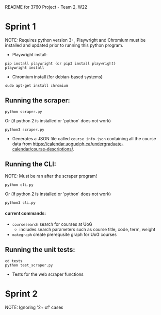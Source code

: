 README for 3760 Project - Team 2, W22

# Sprint 1

NOTE: Requires python version 3+, Playwright and Chromium must be installed and updated prior to running this python program.
- Playwright install: 
``` 
pip install playwright (or pip3 install playwright)
playwright install
```
- Chromium install (for debian-based systems)
``` 
sudo apt-get install chromium
```

## Running the scraper:
``` 
python scraper.py
```
Or (if python 2 is installed or 'python' does not work)
``` 
python3 scraper.py
```
- Generates a JSON file called ```course_info.json``` containing all the course data from https://calendar.uoguelph.ca/undergraduate-calendar/course-descriptions/.

## Running the CLI:

NOTE: Must be ran after the scraper program!
```
python cli.py
```
Or (if python 2 is installed or 'python' does not work)
``` 
python3 cli.py
```

#### current commands:

- `coursesearch` search for courses at UoG
  - includes search parameters such as course title, code, term, weight
- `makegraph` create prerequsite graph for UoG courses

## Running the unit tests:
```
cd tests
python test_scraper.py
```
- Tests for the web scraper functions

# Sprint 2
 NOTE: Ignoring '2+ of' cases